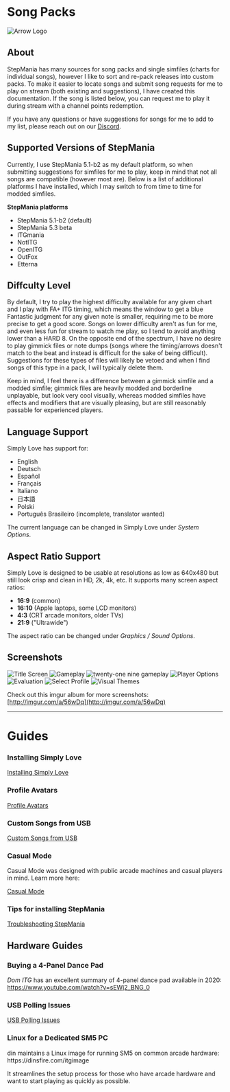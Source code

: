 # Song Packs

![Arrow Logo](https://i.imgur.com/oZmxyGo.png)


## About

StepMania has many sources for song packs and single simfiles (charts for individual songs), however I like to sort and re-pack releases into custom packs. To make it easier to locate songs and submit song requests for me to play on stream (both existing and suggestions), I have created this documentation. If the song is listed below, you can request me to play it during stream with a channel points redemption.

If you have any questions or have suggestions for songs for me to add to my list, please reach out on our [Discord](https://discord.gg/5pHXvYG).


## Supported Versions of StepMania

Currently, I use StepMania 5.1-b2 as my default platform, so when submitting suggestions for simfiles for me to play, keep in mind that not all songs are compatible (however most are). Below is a list of additional platforms I have installed, which I may switch to from time to time for modded simfiles.

**StepMania platforms**<br>
* StepMania 5.1-b2 (default)
* StepMania 5.3 beta
* ITGmania
* NotITG
* OpenITG
* OutFox
* Etterna

## Diffculty Level

By default, I try to play the highest difficulty available for any given chart and I play with FA+ ITG timing, which means the window to get a blue Fantastic judgment for any given note is smaller, requiring me to be more precise to get a good score. Songs on lower difficulty aren't as fun for me, and even less fun for stream to watch me play, so I tend to avoid anything lower than a HARD 8. On the opposite end of the spectrum, I have no desire to play gimmick files or note dumps (songs where the timing/arrows doesn't match to the beat and instead is difficult for the sake of being difficult). Suggestions for these types of files will likely be vetoed and when I find songs of this type in a pack, I will typically delete them. 

Keep in mind, I feel there is a difference between a gimmick simfile and a modded simfile; gimmick files are heavily modded and borderline unplayable, but look very cool visually, whereas modded simfiles have effects and modifiers that are visually pleasing, but are still reasonably passable for experienced players.


## Language Support

Simply Love has support for:

  * English
  * Deutsch
  * Español
  * Français
  * Italiano
  * 日本語
  * Polski
  * Português Brasileiro (incomplete, translator wanted)

The current language can be changed in Simply Love under *System Options*.


## Aspect Ratio Support

Simply Love is designed to be usable at resolutions as low as 640x480 but still look crisp and clean in HD, 2k, 4k, etc.  It supports many screen aspect ratios:

  * <strong>16:9</strong> (common)
  * <strong>16:10</strong> (Apple laptops, some LCD monitors)
  * <strong>4:3</strong> (CRT arcade monitors, older TVs)
  * <strong>21:9</strong> ("Ultrawide")

The aspect ratio can be changed under *Graphics / Sound Options*.


## Screenshots

![Title Screen](https://i.imgur.com/txGZj2Ul.png)
![Gameplay](https://i.imgur.com/6PRBIHil.png)
![twenty-one nine gameplay](https://i.imgur.com/rl6WibDl.png)
![Player Options](https://i.imgur.com/Jk5A4LTl.png)
![Evaluation](https://i.imgur.com/VamMT1Ql.png)
![Select Profile](https://i.imgur.com/1SsDc90l.png)
![Visual Themes](https://i.imgur.com/AQeRafLl.png)

Check out this imgur album for more screenshots: [http://imgur.com/a/56wDq](http://imgur.com/a/56wDq)


---

# Guides

### Installing Simply Love

[Installing Simply Love](./Other/Documentation/InstallingSimplyLove-README.md)

### Profile Avatars

[Profile Avatars](./Other/Documentation/ProfileAvatars-README.md)

### Custom Songs from USB

[Custom Songs from USB](./Other/Documentation/CustomSongsFromUSB-README.md)

### Casual Mode

<p>Casual Mode was designed with public arcade machines and casual players in mind. Learn more here:</p>

[Casual Mode](./Other/Documentation/CasualMode-README.md)

### Tips for installing StepMania

[Troubleshooting StepMania](./Other/Documentation/TroubleshootingStepMania-README.md)


## Hardware Guides

### Buying a 4-Panel Dance Pad

*Dom ITG* has an excellent summary of 4-panel dance pad available in 2020:<br/>
https://www.youtube.com/watch?v=sEWj2_BNG_0

### USB Polling Issues

[USB Polling Issues](./Other/Documentation/USBPollingIssues-README.md)

### Linux for a Dedicated SM5 PC

<p>
  din maintains a Linux image for running SM5 on common arcade hardware:<br/>
  https://dinsfire.com/itgimage
</p>

<p>
  It streamlines the setup process for those who have arcade hardware and
  want to start playing as quickly as possible.
</p>
